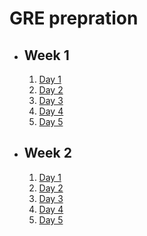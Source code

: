 # GRE prepration

- ## Week 1

   1. [Day 1](https://www.facebook.com/iCodeguru/videos/140307962352330)
   2. [Day 2](https://www.facebook.com/iCodeguru/videos/3345695122426610)
   3. [Day 3](https://www.facebook.com/iCodeguru/videos/269944762276300)
   4. [Day 4](https://www.facebook.com/iCodeguru/videos/793630872109317)
   5. [Day 5](https://www.facebook.com/iCodeguru/videos/1397844920996661)

- ## Week 2

   1. [Day 1](https://www.facebook.com/iCodeguru/videos/185540687514562)
   2. [Day 2](https://www.facebook.com/iCodeguru/videos/561973746151266)
   3. [Day 3](https://www.facebook.com/iCodeguru/videos/1695941947504537)
   4. [Day 4](https://www.facebook.com/iCodeguru/videos/659352929442010)
   5. [Day 5](https://www.facebook.com/iCodeguru/videos/814485530079173)
